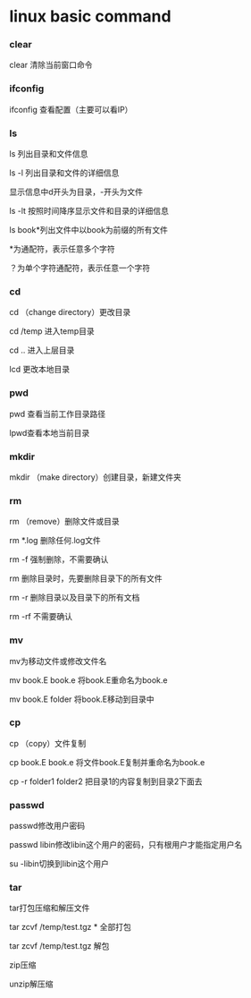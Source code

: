 # linux basic command

### clear

clear 清除当前窗口命令

### ifconfig

ifconfig 查看配置（主要可以看IP）

### ls

ls 列出目录和文件信息

ls -l 列出目录和文件的详细信息

显示信息中d开头为目录，-开头为文件

ls -lt 按照时间降序显示文件和目录的详细信息

ls book*列出文件中以book为前缀的所有文件

*为通配符，表示任意多个字符

？为单个字符通配符，表示任意一个字符

### cd

cd （change directory）更改目录

cd /temp 进入temp目录

cd .. 进入上层目录

lcd 更改本地目录

### pwd

pwd 查看当前工作目录路径

lpwd查看本地当前目录

### mkdir

mkdir （make directory）创建目录，新建文件夹

### rm

rm （remove）删除文件或目录

rm *.log 删除任何.log文件

rm -f 强制删除，不需要确认

rm 删除目录时，先要删除目录下的所有文件

rm -r 删除目录以及目录下的所有文档

rm -rf 不需要确认

### mv

mv为移动文件或修改文件名

mv book.E book.e 将book.E重命名为book.e

mv book.E folder 将book.E移动到目录中

### cp

cp （copy）文件复制

cp book.E book.e 将文件book.E复制并重命名为book.e

cp -r folder1  folder2 把目录1的内容复制到目录2下面去

### passwd

passwd修改用户密码

passwd libin修改libin这个用户的密码，只有根用户才能指定用户名

su -libin切换到libin这个用户

### tar

tar打包压缩和解压文件

tar zcvf /temp/test.tgz * 全部打包

tar zcvf /temp/test.tgz 解包

zip压缩

unzip解压缩



